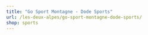 ```yaml
---
title: "Go Sport Montagne - Dode Sports"
url: /les-deux-alpes/go-sport-montagne-dode-sports/
shop: sports
---
```

